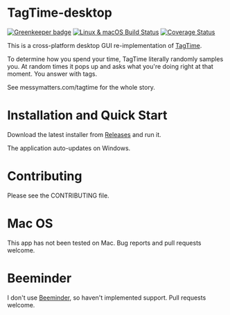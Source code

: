 # TagTime-desktop

[![Greenkeeper badge](https://badges.greenkeeper.io/mykter/TagTime-desktop.svg)](https://greenkeeper.io/)
[![Linux & macOS Build Status](https://travis-ci.org/mykter/TagTime-desktop.svg?branch=master)](https://travis-ci.org/mykter/TagTime-desktop)
[![Coverage Status](https://coveralls.io/repos/github/mykter/TagTime-desktop/badge.svg?branch=master)](https://coveralls.io/github/mykter/TagTime-desktop?branch=master)

This is a cross-platform desktop GUI re-implementation of [TagTime](https://github.com/dreeves/TagTime).

To determine how you spend your time, TagTime literally randomly samples you. At random times it pops up and asks what you're doing right at that moment. You answer with tags.

See messymatters.com/tagtime for the whole story.

# Installation and Quick Start
Download the latest installer from [Releases](https://github.com/mykter/TagTime-desktop/releases) and run it.

The application auto-updates on Windows.

# Contributing
Please see the CONTRIBUTING file.

# Mac OS
This app has not been tested on Mac. Bug reports and pull requests welcome.

# Beeminder
I don't use [Beeminder](https://beeminder.com), so haven't implemented support. Pull requests welcome.

